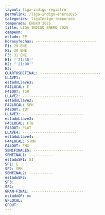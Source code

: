 ```yaml
---
layout: liga-indigo-registro
permalink: /liga-indigo-enero2025
categories: ligaIndigo temporada
temporada: ENERO 2025
title: LIGA INDIGO ENERO 2025
campeon: 
estado: EP
horasyfechas: ----------------------------
F1: 29 ENE
F2: 30 ENE
F3: 31 ENE
H1: "'21:30'"
H2: "'21:00'"
H3: 
CUARTOSDEFINAL: ----------------------------
LLAVE1: ----------------------------
estadoLlave1: 
F41LOCAL: E
F41OUT: TSR
LLAVE2: ----------------------------
estadoLlave2: 
F42LOCAL: SPH
F42OUT: TUT
LLAVE3: ----------------------------
estadoLlave3: 
F43LOCAL: FTB
F43OUT: PLAT
LLAVE4: -------------------------
estadoLlave4: 
F44LOCAL: STMN
F44OUT: FNX
SEMIFINALES: -----------------------
SEMFINAL1: -----------
estadoSF1: SI
SF1: E
SF2: SPH
SEMFINAL2: -----------
estadoSF2: 
SF3: 
SF4: 
GRAN-FINAL: ------------------------
estadoGF: no
GFLOCAL: 
GFOUT:
---
```

